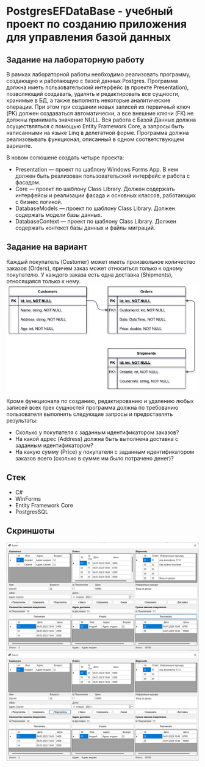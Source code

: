 # PostgresEFDataBase - учебный проект по созданию приложения для управления базой данных
## Задание на лабораторную работу
В рамках лабораторной работы необходимо реализовать программу, создающую и работающую с базой данных Postgres. Программа должна иметь пользовательский интерфейс (в проекте Presentation), позволяющий создавать, удалять и редактировать все сущности, хранимые в БД, а также выполнять некоторые аналитические операции. При этом при создании новых записей их первичный ключ (PK) должен создаваться автоматически, а все внешние ключи (FK) не должны принимать значение NULL. Вся работа с Базой Данных должна осуществляться с помощью Entity Framework Core, а запросы быть написанными на языке Linq в делегатной форме. Программа должна реализовывать функционал, описанный в одном соответствующем варианте.

В новом солюшене создать четыре проекта:
+ Presentation — проект по шаблону Windows Forms App. В нем должен быть реализован пользовательский интерфейс и работа с фасадом.
+ Core — проект по шаблону Class Library. Должен содержать интерфейсы и реализации фасада и основных классов, работающих  с бизнес логикой.
+ DatabaseModels — проект по шаблону Class Library. Должен содержать модели базы данных.
+ DatabaseContext — проект по шаблону Class Library. Должен содержать контекст базы данных и файлы миграций.
## Задание на вариант
Каждый покупатель (Customer) может иметь произвольное количество заказов (Orders), причем заказ может относиться только к одному покупателю. У каждого заказа есть одна доставка (Shipments), относящаяся только к нему.
![](https://github.com/filippov-code/PostgresEFDataBase/blob/master/screenshots/3.png)

Кроме функционала по созданию, редактированию и удалению любых записей всех трех сущностей программа должна по требованию пользователя выполнять следующие запросы и предоставлять результаты:
+ Сколько у покупателя с заданным идентификатором заказов?
+ На какой адрес (Address) должна быть выполнена доставка с заданным идентификатором?
+ На какую сумму (Price) у покупателя с заданным идентификатором заказов всего (сколько в сумме им было потрачено денег)?
## Стек
+ С#
+ WinForms
+ Entity Framework Core
+ PostgresSQL
## Скриншоты
![](https://github.com/filippov-code/PostgresEFDataBase/blob/master/screenshots/1.png)
![](https://github.com/filippov-code/PostgresEFDataBase/blob/master/screenshots/2.png)
